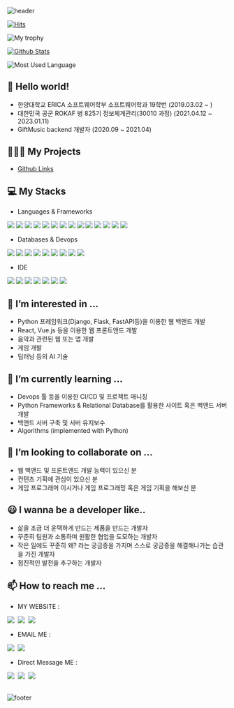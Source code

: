 ![header](https://capsule-render.vercel.app/api?type=waving&color=timeGradient&height=300&section=header&text=JunHyeok%20Lee&fontSize=90&animation=fadeIn)

[![Hits](https://hits.seeyoufarm.com/api/count/incr/badge.svg?url=https%3A%2F%2Fgithub.com%2Fbnbong%2Fhit-counter&count_bg=%2379C83D&title_bg=%23555555&icon=&icon_color=%23E7E7E7&title=hits&edge_flat=false)](https://hits.seeyoufarm.com)

![My trophy](https://github-profile-trophy.vercel.app/?username=bnbong)

[![Github Stats](https://github-readme-stats.vercel.app/api?username=bnbong&count_private=true&theme=dark)](https://github.com/anuraghazra/github-readme-stats)

![Most Used Language](https://github-readme-stats.vercel.app/api/top-langs/?username=bnbong)

## 👋 Hello world!

- 한양대학교 ERICA 소프트웨어학부 소프트웨어학과 19학번 (2019.03.02 ~ )
- 대한민국 공군 ROKAF 병 825기 정보체계관리(30010 과정) (2021.04.12 ~ 2023.01.11)
- GiftMusic backend 개발자 (2020.09 ~ 2021.04)

## 🧑🏻‍💻 My Projects

- [Github Links](https://github.com/bnbong/bnbong.github.io)

## 💻 My Stacks

- Languages & Frameworks

<div>
  <img src="https://img.shields.io/badge/Python-3776AB?style=flat-square&logo=Python&logoColor=white"/>
  <img src="https://img.shields.io/badge/C-A8B9CC?style=flat-square&logo=C&logoColor=white"/>
  <img src="https://img.shields.io/badge/C%2B%2B-00599C?style=flat-sqaure&logo=c%2B%2B&logoColor=white"/>
  <img src="https://img.shields.io/badge/Java-F7DF1E?style=flat-square&logo=Java&logoColor=black"/>
  <img src="https://img.shields.io/badge/R-276DC3?style=flat-square&logo=r&logoColor=white"/>
  <img src="https://img.shields.io/badge/FastAPI-109989?style=flat-square&logo=FastAPI&logoColor=white"/>
  <img src="https://img.shields.io/badge/Flask-000000?style=flat-square&logo=Flask&logoColor=white"/>
  <img src="https://img.shields.io/badge/Django-092E20?style=flat-square&logo=Django&logoColor=green"/>
  <img src="https://img.shields.io/badge/firebase-ffca28?style=flat-square&logo=firebase&logoColor=black"/>
  <img src="https://img.shields.io/badge/Junit5-25A162?style=flat-square&logo=junit5&logoColor=white"/>
  <img src="https://img.shields.io/badge/JWT-000000?style=flat-square&logo=JSON%20web%20tokens&logoColor=white"/>
  <img src="https://img.shields.io/badge/Nginx-009639?style=flat-square&logo=nginx&logoColor=white"/>
  <img src="	https://img.shields.io/badge/Postman-FF6C37?style=flat-square&logo=Postman&logoColor=white"/>
  <img src="https://img.shields.io/badge/Android%20Studio-FFFFFF?style=flat-square&logo=Android%20Studio"/>
</div>

- Databases & Devops

<div>
  <img src="https://img.shields.io/badge/MongoDB-4EA94B?style=flat-square&logo=MongoDB&logoColor=white"/>
  <img src="https://img.shields.io/badge/Mysql-005C84?style=flat-square&logo=MySql&logoColor=white"/>
  <img src="https://img.shields.io/badge/PostgreSQL-316192?style=flat-square&logo=PostgreSQL&logoColor=white"/>
  <img src="https://img.shields.io/badge/elasticsearch-005571?style=flat-square&logo=elasticsearch&logoColor=white"/>
  <img src="https://img.shields.io/badge/SQLite-07405E?style=flat-square&style=for-the-badge&logo=sqlite&logoColor=white"/>
  <img src="https://img.shields.io/badge/Github-092E20?style=flat-square&logo=Github&logoColor=white"/>
  <img src="https://img.shields.io/badge/Git-F05032?style=flat-square&logo=Git&logoColor=white"/>
  <img src="https://img.shields.io/badge/Jira-0052CC?style=flat-square&logo=Jira&logoColor=white"/>
  <img src="https://img.shields.io/badge/Jenkins-D24939?style=flat-sqaure&logo=Jenkins&logoColor=white"/>
</div>

- IDE

<div>
  <img src="https://img.shields.io/badge/Eclipse-2C2255?style=flat-square&logo=eclipse&logoColor=white"/>
  <img src="https://img.shields.io/badge/IntelliJ_IDEA-000000.svg?style=flat-square&logo=intellij-idea&logoColor=white"/>
  <img src="	https://img.shields.io/badge/PyCharm-000000.svg?&style=flat-square&logo=PyCharm&logoColor=white"/>
  <img src="https://img.shields.io/badge/RStudio-75AADB?style=flat-sqaure&logo=RStudio&logoColor=white"/>
  <img src="https://img.shields.io/badge/VIM-%2311AB00.svg?&style=flat-square&logo=vim&logoColor=white"/>
  <img src="https://img.shields.io/badge/NeoVim-%2357A143.svg?&style=flat-square&logo=neovim&logoColor=white"/>
  <img src="https://img.shields.io/badge/Visual_Studio_Code-0078D4?style=flat-square&logo=visual%20studio%20code&logoColor=white"/>
</div>

## 👀 I’m interested in ...

- Python 프레임워크(Django, Flask, FastAPI등)을 이용한 웹 백앤드 개발
- React, Vue.js 등을 이용한 웹 프론트앤드 개발
- 음악과 관련된 웹 또는 앱 개발
- 게임 개발
- 딥러닝 등의 AI 기술

## 🌱 I’m currently learning ...

- Devops 툴 등을 이용한 CI/CD 및 프로젝트 매니징
- Python Frameworks & Relational Database를 활용한 사이트 혹은 백앤드 서버 개발
- 백앤드 서버 구축 및 서버 유지보수
- Algorithms (implemented with Python)

## 💞️ I’m looking to collaborate on ...

- 웹 백앤드 및 프론트앤드 개발 능력이 있으신 분
- 컨텐츠 기획에 관심이 있으신 분
- 게임 프로그래머 이시거나 게임 프로그래밍 혹은 게임 기획을 해보신 분

## 😃 I wanna be a developer like..

- 삶을 조금 더 윤택하게 만드는 제품을 만드는 개발자
- 꾸준히 팀원과 소통하며 원활한 협업을 도모하는 개발자
- 작은 일에도 꾸준히 왜? 라는 궁금증을 가지며 스스로 궁금증을 해결해나가는 습관을 가진 개발자
- 점진적인 발전을 추구하는 개발자

## 📫 How to reach me ...

- MY WEBSITE :

<div>
  <a href="https://github.com/bnbong/"><img src="https://img.shields.io/badge/GitHub-181717?style=flat-square&logo=GitHub"/></a>&nbsp
  <a href="https://bnbongdevstory.tistory.com/"><img src="https://img.shields.io/badge/my tistory-000000?style=flat-square&logo=About.me&logoColor=white"/></a>&nbsp
  <a href="https://blog.bnbong.tk/"><img src="https://img.shields.io/badge/my blog(not accessable)-000000?style=flat-square&logo=About.me&logoColor=white"/></a>&nbsp

</div>

- EMAIL ME :

<div>
   <a href="mailto:bbbong9@gmail.com"><img src="https://img.shields.io/badge/Gmail-d14836?style=flat-square&logo=Gmail&logoColor=white&link=bbbong9@gmail.com"/></a>&nbsp
   <a href="mailto:bnbong@naver.com"><img src="https://img.shields.io/badge/Naver-2DB400?style=flat-square&logo=Naver&logoColor=white&link=bnbong@naver.com"/></a>&nbsp
</div>

- Direct Message ME :

<div>
   <a href="https://www.instagram.com/j_hyeok__lee/?hl=ko"><img src="https://img.shields.io/badge/Instagram-E4405F?style=flat-square&logo=Instagram&logoColor=white&link=https://www.instagram.com/j_hyeok__lee/?hl=ko"/></a>&nbsp
   <a href="https://www.facebook.com/profile.php?id=100007712465866"><img src="https://img.shields.io/badge/Facebook-3b5998?style=flat-square&logo=Facebook&logoColor=white&link=https://www.facebook.com/profile.php?id=100007712465866"/></a>&nbsp
   <a href="https://www.linkedin.com/in/%EC%A4%80%ED%98%81-%EC%9D%B4-669733231/"><img src="https://img.shields.io/badge/LinkedIn-0077B5?style=flat-square&logo=linkedin&logoColor=white"/></a>&nbsp
</div>
<br>

![footer](https://capsule-render.vercel.app/api?section=footer&type=waving&color=timeGradient)

<!---
bnbong/bnbong is a ✨ special ✨ repository because its `README.md` (this file) appears on your GitHub profile.
You can click the Preview link to take a look at your changes.
--->
